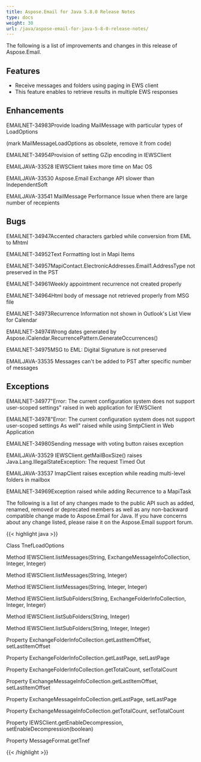 ```yaml
---
title: Aspose.Email for Java 5.8.0 Release Notes
type: docs
weight: 30
url: /java/aspose-email-for-java-5-8-0-release-notes/
---
```


The following is a list of improvements and changes in this release of Aspose.Email.
## **Features**
- Receive messages and folders using paging in EWS client
- This feature enables to retrieve results in multiple EWS responses

## **Enhancements**
EMAILNET-34983Provide loading MailMessage with particular types of LoadOptions

(mark MailMessageLoadOptions as obsolete, remove it from code)

EMAILNET-34954Provision of setting GZip encoding in IEWSClient

EMAILJAVA-33528 IEWSClient takes more time on Mac OS

EMAILJAVA-33530 Aspose.Email Exchange API slower than IndependentSoft

EMAILJAVA-33541 MailMessage Performance Issue when there are large number of recepients
## **Bugs**
EMAILNET-34947Accented characters garbled while conversion from EML to Mhtml

EMAILNET-34952Text Formatting lost in Mapi Items

EMAILNET-34957MapiContact.ElectronicAddresses.Email1.AddressType not preserved in the PST

EMAILNET-34961Weekly appointment recurrence not created properly

EMAILNET-34964Html body of message not retrieved properly from MSG file

EMAILNET-34973Recurrence Information not shown in Outlook's List View for Calendar

EMAILNET-34974Wrong dates generated by Aspose.iCalendar.RecurrencePattern.GenerateOccurrences()

EMAILNET-34975MSG to EML: Digital Signature is not preserved

EMAILJAVA-33535 Messages can't be added to PST after specific number of messages
## **Exceptions**
EMAILNET-34977"Error: The current configuration system does not support user-scoped settings" raised in web application for IEWSClient

EMAILNET-34978"Error: The current configuration system does not support user-scoped settings As well" raised while using SmtpClient in Web Application

EMAILNET-34980Sending message with voting button raises exception

EMAILJAVA-33529 IEWSClient.getMailBoxSize() raises Java.Lang.IllegalStateException: The request Timed Out

EMAILJAVA-33537 ImapClient raises exception while reading multi-level folders in mailbox

EMAILNET-34969Exception raised while adding Recurrence to a MapiTask

The following is a list of any changes made to the public API such as added, renamed, removed or deprecated members as well as any non-backward compatible change made to Aspose.Email for Java. If you have concerns about any change listed, please raise it on the Aspose.Email support forum.

{{< highlight java >}}

 Class TnefLoadOptions

Method IEWSClient.listMessages(String, ExchangeMessageInfoCollection, Integer, Integer)

Method IEWSClient.listMessages(String, Integer)

Method IEWSClient.listMessages(String, Integer, Integer)

Method IEWSClient.listSubFolders(String, ExchangeFolderInfoCollection, Integer, Integer)

Method IEWSClient.listSubFolders(String, Integer)

Method IEWSClient.listSubFolders(String, Integer, Integer)

Property ExchangeFolderInfoCollection.getLastItemOffset, setLastItemOffset

Property ExchangeFolderInfoCollection.getLastPage, setLastPage

Property ExchangeFolderInfoCollection.getTotalCount, setTotalCount

Property ExchangeMessageInfoCollection.getLastItemOffset, setLastItemOffset

Property ExchangeMessageInfoCollection.getLastPage, setLastPage

Property ExchangeMessageInfoCollection.getTotalCount, setTotalCount

Property IEWSClient.getEnableDecompression, setEnableDecompression(boolean)

Property MessageFormat.getTnef

{{< /highlight >}}
